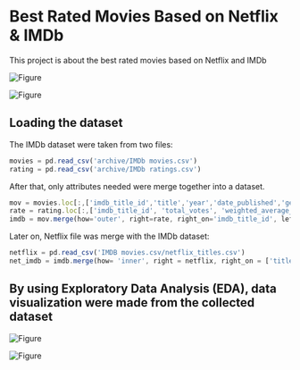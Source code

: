 # Best Rated Movies Based on Netflix & IMDb
This project is about the best rated movies based on Netflix and IMDb
</p>
<img src="https://Python-pandas_Best_Movies_based_on_IMDb/Movie images/netflix.jpg" alt="Figure"> 
</p>
<img src="https://Python-pandas_Best_Movies_based_on_IMDb/Movie images/imdb.png" alt="Figure"> 

## Loading the dataset
The IMDb dataset were taken from two files:
```js
movies = pd.read_csv('archive/IMDb movies.csv')
rating = pd.read_csv('archive/IMDb ratings.csv')
```
After that, only attributes needed were merge together into a dataset.
```js
mov = movies.loc[:,['imdb_title_id','title','year','date_published','genre']]
rate = rating.loc[:,['imdb_title_id', 'total_votes', 'weighted_average_vote']]
imdb = mov.merge(how='outer', right=rate, right_on='imdb_title_id', left_on='imdb_title_id')
```
Later on, Netflix file was merge with the IMDb dataset:
```js
netflix = pd.read_csv('IMDB movies.csv/netflix_titles.csv')
net_imdb = imdb.merge(how= 'inner', right = netflix, right_on = ['title','release_year'], left_on = ['title','year'])
```

## By using Exploratory Data Analysis (EDA), data visualization were made from the collected dataset
</p>
<img src="https://Python-pandas_Best_Movies_based_on_IMDb/Movie images/country.PNG" alt="Figure"> 
</p>
<img src="https://Python-pandas_Best_Movies_based_on_IMDb/Movie images/genre.PNG" alt="Figure"> 
